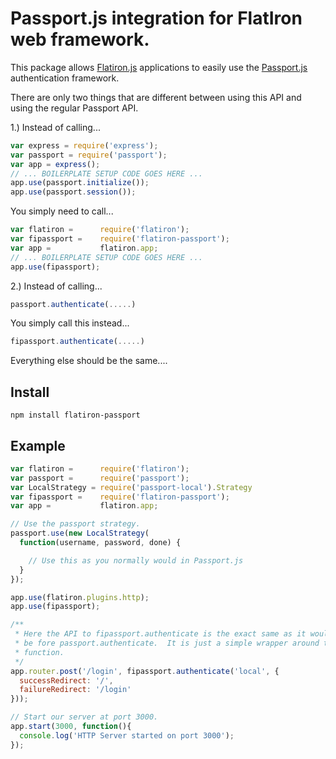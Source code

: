 Passport.js integration for FlatIron web framework.
===================================================

This package allows [Flatiron.js](http://flatironjs.org) applications to easily use the [Passport.js](http://passportjs.org)
authentication framework.

There are only two things that are different between using this API and using the regular Passport API.

1.)  Instead of calling...

```javascript
var express = require('express');
var passport = require('passport');
var app = express();
// ... BOILERPLATE SETUP CODE GOES HERE ...
app.use(passport.initialize());
app.use(passport.session());
```

You simply need to call...
```javascript
var flatiron =      require('flatiron');
var fipassport =    require('flatiron-passport');
var app =           flatiron.app;
// ... BOILERPLATE SETUP CODE GOES HERE ...
app.use(fipassport);
```


2.)  Instead of calling...

```javascript
passport.authenticate(.....)
```

You simply call this instead...
```javascript
fipassport.authenticate(.....)
```

Everything else should be the same....

Install
------------------------
```
npm install flatiron-passport
```

Example
------------------------
```javascript
var flatiron =      require('flatiron');
var passport =      require('passport');
var LocalStrategy = require('passport-local').Strategy
var fipassport =    require('flatiron-passport');
var app =           flatiron.app;

// Use the passport strategy.
passport.use(new LocalStrategy(
  function(username, password, done) {

    // Use this as you normally would in Passport.js
  }
});

app.use(flatiron.plugins.http);
app.use(fipassport);

/**
 * Here the API to fipassport.authenticate is the exact same as it would
 * be fore passport.authenticate.  It is just a simple wrapper around that
 * function.
 */
app.router.post('/login', fipassport.authenticate('local', {
  successRedirect: '/',
  failureRedirect: '/login'
}));

// Start our server at port 3000.
app.start(3000, function(){
  console.log('HTTP Server started on port 3000');
});
```
